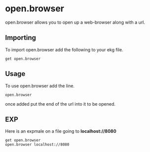 # open.browser
open.browser allows you to open up a web-browser along with a url.

## Importing
To import open.browser add the following to your ekg file.
```ekg
get open.browser
```

## Usage
To use open.browser add the line.
```ekg
open.browser
```
once added put the end of the url into it to be opened.

## EXP
Here is an expmale on a file going to **localhost://8080**
```ekg
get open.browser
open.browser localhost://8080
```
